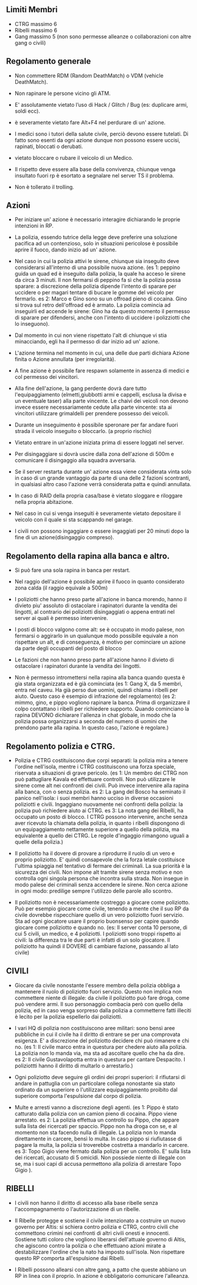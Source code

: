 ## Limiti Membri
- CTRG massimo 6
- Ribelli massimo 6
- Gang massimo 5 (non sono permesse alleanze o collaborazioni con altre gang o civili)

## Regolamento generale

- Non commettere RDM (Random DeathMatch) o VDM (vehicle DeathMatch).

- Non rapinare le persone vicino gli ATM.

- E' assolutamente vietato l’uso di Hack / Glitch / Bug (es: duplicare armi, soldi ecc).

- è severamente vietato fare Alt+F4 nel perdurare di un' azione.

- I medici sono i tutori della salute civile, perciò devono essere tutelati. Di fatto sono esenti da ogni azione dunque non possono essere uccisi, rapinati, bloccati o derubati.

- vietato bloccare o rubare il veicolo di un Medico.

- Il rispetto deve essere alla base della convivenza, chiunque venga insultato fuori rp è esortato a segnalare nel server TS il problema.

- Non è tollerato il trolling.

## Azioni

- Per iniziare un' azione è necessario interagire dichiarando le proprie intenzioni in RP.

- La polizia, essendo tutrice della legge deve preferire una soluzione pacifica ad un contenzioso, solo in situazioni pericolose è possibile aprire il fuoco, dando inizio ad un' azione.

- Nel caso in cui la polizia attivi le sirene, chiunque sia inseguito deve considerarsi all'interno di una possibile nuova azione. (es 1: peppino guida un quad ed è inseguito dalla polizia, la quale ha acceso le sirene da circa 3 minuti. Il non fermarsi di peppino fa sì che la polizia possa sparare: a discrezione della polizia dipende l'intento di sparare per uccidere o per magari tentare di bucare le gomme del veicolo per fermarlo. es 2: Marco e Gino sono su un offroad pieno di cocaina. Gino si trova sul retro dell'offroad ed è armato. La polizia comincia ad inseguirli ed accende le sirene: Gino ha da questo momento il permesso di sparare per difendersi, anche con l'intento di uccidere i polizziotti che lo inseguono).

- Dal momento in cui non viene rispettato l'alt di chiunque vi stia minacciando, egli ha il permesso di dar inizio ad un' azione.

- L'azione termina nel momento in cui, una delle due parti dichiara Azione finita o Azione annullata (per irregolarità).

- A fine azione è possibile fare respawn solamente in assenza di medici e col permesso dei vincitori.

- Alla fine dell'azione, la gang perdente dovrà dare tutto l'equipaggiamento (elmetti,giubbotti armi e cappelli, esclusa la divisa e un eventuale taser) alla parte vincente. Le chaivi dei veicoli non devono invece essere necessariamente cedute alla parte vincente: sta ai vincitori utilizzare grimaldelli per prendere possesso dei veicoli.

- Durante un inseguimento è possibile speronare per far andare fuori strada il veicolo inseguito o bloccarlo. (a proprio rischio)

- Vietato entrare in un'azione iniziata prima di essere loggati nel server.

- Per disingaggiare si dovrà uscire dalla zona dell'azione di 500m e comunicare il disingaggio alla squadra avversaria.

- Se il server restarta durante un' azione essa viene considerata vinta solo in caso di un grande vantaggio da parte di una delle 2 fazioni scontranti, in qualsiasi altro caso l'azione verrà considerata patta e quindi annullata.

- In caso di RAID della propria casa/base è vietato sloggare e riloggare nella propria abitazione.

- Nel caso in cui si venga inseguiti è severamente vietato depositare il veicolo con il quale si sta scappando nel garage.

- I civili non possono ingaggiare o essere ingaggiati per 20 minuti dopo la fine di un azione(disingaggio compreso).

## Regolamento della rapina alla banca e altro.
- Si può fare una sola rapina in banca per restart.


- Nel raggio dell'azione è possibile aprire il fuoco in quanto considerato zona calda (il raggio equivale a 500m)


- I poliziotti che hanno preso parte all'azione in banca morendo, hanno il divieto piu' assoluto di ostacolare i rapinatori durante la vendita dei lingotti, al contrario dei poliziotti disingaggiati o appena entrati nel server ai quali è permesso intervenire.

- I posti di blocco valgono come alt: se è occupato in modo palese, non fermarsi o aggirarlo in un qualunque modo possibile equivale a non rispettare un alt, e di conseguenza, è motivo per cominciare un azione da parte degli occupanti del posto di blocco


- Le fazioni che non hanno preso parte all'azione hanno il divieto di ostacolare i rapinatori durante la vendita dei lingotti.

- Non è permesso intromettersi nella rapina alla banca quando questa è gia stata organizzata ed è già cominciata (es 1: Gang X, da 5 membri, entra nel caveu. Ha già perso due uomini, quindi chiama i ribelli per aiuto. Questo caso è esempio di infrazione del regolamento) (es 2: mimmo, gino, e pippo vogliono rapinare la banca. Prima di organizzare il colpo contattano i ribelli per richiedere supporto. Quando cominciano la rapina DEVONO dichiarare l'allenza in chat globale, in modo che la polizia possa organizzarsi a seconda del numero di uomini che prendono parte alla rapina. In questo caso, l'azione è regolare.)
 

## Regolamento polizia e CTRG.

-  Polizia e CTRG costituiscono due corpi separati: la polizia mira a tenere l'ordine nell'isola, mentre i CTRG costituiscono una forza speciale, riservata a situazioni di grave pericolo. (es 1: Un membro dei CTRG non può pattugliare Kavala ed effettuare controlli. Non può utilizzare le sirene come alt nei confronti dei civili. Può invece intervenire alla rapina alla banca, con o senza polizia. 
es 2: La gang del Bosco ha seminato il panico nell'isola: i suoi membri hanno ucciso in diverse occasioni poliziotti e civili. Ingaggiano nuovamente nei confronti della polizia: la polizia può richiedere aiuto ai CTRG. es 3: La nota gang dei Ribelli, ha occupato un posto di blocco. I CTRG possono intervenire, anche senza aver ricevuto la chiamata della polizia, in quanto i ribelli dispongono di un equipaggiamento nettamente superiore a quello della polizia, ma equivalente a quello dei CTRG. Le regole d'ingaggio rimangono uguali a quelle della polizia.)

-  Il poliziotto ha il dovere di provare a riprodurre il ruolo di un vero e proprio poliziotto. E' quindi consapevole che la forza letale costituisce l'ultima spiaggia nel tentativo di fermare dei criminali. La sua priorità è la sicurezza dei civili. Non impone alt tramite sirene senza motivo e non controlla ogni singola persona che incontra sulla strada. Non insegue in modo palese dei criminali senza accendere le sirene. Non cerca azione in ogni modo: predilige sempre l'utilizzo delle parole allo scontro.  

-  Il poliziotto non è necessariamente costreggo a giocare come poliziotto. Può per esempio giocare come civile, tenendo a mente che il suo RP da civile dovrebbe rispecchiare quello di un vero poliziotto fuori servizio. Sta ad ogni giocatore usare il proprio buonsenso per capire quando giocare come poliziotto e quando no. (es: Il server conta 10 persone, di cui 5 civili, un medico, e 4 poliziotti. I poliziotti sono troppi rispetto ai civili: la differenza tra le due parti è infatti di un solo giocatore. Il poliziotto ha quindi il DOVERE di cambiare fazione, passando al lato civile) 


## CIVILI

- Giocare da civile nonostante l'essere membro della polizia obbliga a mantenere il ruolo di poliziotto fuori servizio. Questo non implica non commettere niente di illegale: da civile il poliziotto può fare droga, come può vendere armi. Il suo personaggio combacia però con quello della polizia, ed in caso venga sorpreso dalla polizia a commetterre fatti illeciti è lecito per la polizia espellerlo dai poliziotti.

-  I vari HQ di polizia non costituiscono aree militari: sono bensì aree pubbliche in cui il civile ha il diritto di entrare se per una comprovata esigenza. E' a discrezione del poliziotto decidere chi può rimanere e chi no. (es 1: Il civile marco entra in questura per chedere aiuto alla polizia. La polizia non lo manda via, ma sta ad ascoltare quello che ha da dire.  es 2: Il civile Gustavolapotta entra in questura per cantare Despacito. I poliziottti hanno il diritto di multarlo o arrestarlo.)

-  Ogni poliziotto deve seguire gli ordini dei propri superiori: il rifiutarsi di andare in pattuglia con un particolare collega nonostante sia stato ordinato da un superiore o l'utilizzare equipaggiamento proibito dal superiore comporta l'espulsione dal corpo di polizia.

-  Multe e arresti vanno a discrezione degli agenti. (es 1: Pippo è stato catturato dalla polizia con un camion pieno di cocaina. Pippo viene arrestato. es 2: La polizia effettua un controllo su Pippo, che appare sulla lista dei ricercati per spaccio. Pippo non ha droga con se, e al momento non sta facendo nulla di illegale. La polizia non lo manda direttamente in carcere, bensì lo multa.  In caso pippo si riufiutasse di pagare la multa, la polizia si troverebbe costretta a mandarlo in carcere. es 3: Topo Gigio viene fermato dalla polizia per un controllo. E' sulla lista dei ricercati, accusato di 5 omicidi. Non possiede niente di illegale con se, ma i suoi capi di accusa permettono alla polizia di arrestare Topo Gigio ). 

## RIBELLI
- I civili non hanno il diritto di accesso alla base ribelle senza l'accompagnamento o l'autorizzazione di un ribelle.

- Il Ribelle protegge e sostiene il civile intenzionato a costruire un nuovo governo per Altis: si schiera contro polizia e CTRG, contro civili che commettono crimini nei confronti di altri civili onesti e innocenti. Sostiene tutti coloro che vogliono liberarsi dell'attuale governo di Altis, che agiscono contro la polizia o che effettuano azioni mirate a destabilizzare l'ordine che la nato ha imposto sull'isola. Non rispettare questo RP comporta all'espulsione dai Ribelli.

- I Ribelli possono allearsi con altre gang, a patto che queste abbiano un RP in linea con il proprio. In azione è obbligatorio comunicare l'alleanza.
